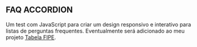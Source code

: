 ## FAQ ACCORDION

Um test com JavaScript para criar um design responsivo e interativo para listas de perguntas frequentes.
Eventualmente será adicionado ao meu projeto [Tabela FIPE](https://printflucasguanabara.github.io/projetos/tabela-fipe/).